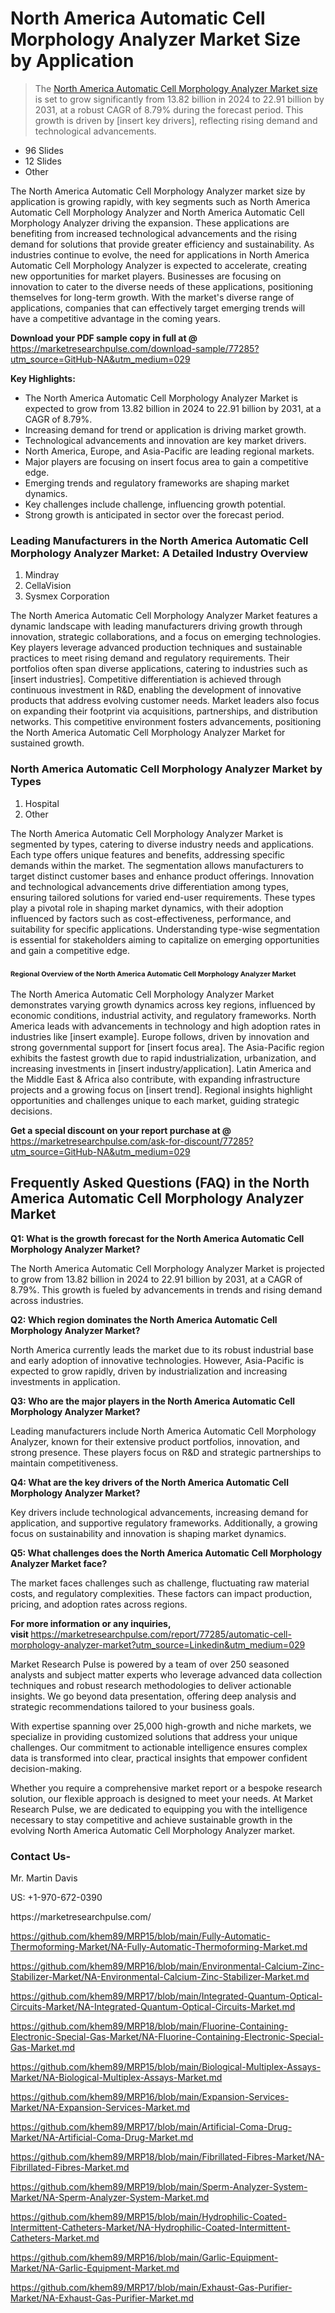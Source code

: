 <h1>North America Automatic Cell Morphology Analyzer Market&nbsp;Size by Application</h1><blockquote><p>The <a href="https://marketresearchpulse.com/download-sample/77285?utm_source=GitHub-NA&amp;utm_medium=029">North America Automatic Cell Morphology Analyzer Market size</a> is set to grow significantly from 13.82 billion in 2024 to 22.91 billion by 2031, at a robust CAGR of 8.79% during the forecast period. This growth is driven by [insert key drivers], reflecting rising demand and technological advancements.</p></blockquote><ul><li>96 Slides<li> 12 Slides<li> Other</li></ul><p>The North America Automatic Cell Morphology Analyzer market size by application is growing rapidly, with key segments such as North America Automatic Cell Morphology Analyzer and North America Automatic Cell Morphology Analyzer driving the expansion. These applications are benefiting from increased technological advancements and the rising demand for solutions that provide greater efficiency and sustainability. As industries continue to evolve, the need for applications in North America Automatic Cell Morphology Analyzer is expected to accelerate, creating new opportunities for market players. Businesses are focusing on innovation to cater to the diverse needs of these applications, positioning themselves for long-term growth. With the market's diverse range of applications, companies that can effectively target emerging trends will have a competitive advantage in the coming years.</p><p><strong>Download your PDF sample copy in full at @ </strong><a href="https://marketresearchpulse.com/download-sample/77285?utm_source=GitHub-NA&amp;utm_medium=029">https://marketresearchpulse.com/download-sample/77285?utm_source=GitHub-NA&amp;utm_medium=029</a></p><p><strong>Key Highlights: </strong></p><ul><li>The North America Automatic Cell Morphology Analyzer Market is expected to grow from 13.82 billion in 2024 to 22.91 billion by 2031, at a CAGR of 8.79%.</li><li>Increasing demand for trend or application is driving market growth.</li><li>Technological advancements and innovation are key market drivers.</li><li>North America, Europe, and Asia-Pacific are leading regional markets.</li><li>Major players are focusing on insert focus area to gain a competitive edge.</li><li>Emerging trends and regulatory frameworks are shaping market dynamics.</li><li>Key challenges include challenge, influencing growth potential.</li><li>Strong growth is anticipated in sector over the forecast period.</li></ul><h3>Leading Manufacturers in the North America Automatic Cell Morphology Analyzer Market: A Detailed Industry Overview</h3><ol><li>Mindray</li><li>CellaVision</li><li>Sysmex Corporation</li></ol><div class="flex max-w-full flex-col flex-grow"><div class="min-h-8 text-message flex w-full flex-col items-end gap-2 whitespace-normal break-words [.text-message+&amp;]:mt-5" dir="auto" data-message-author-role="assistant" data-message-id="fd8432e4-4910-450d-b182-61b7bfb0a01f" data-message-model-slug="gpt-4o"><div class="flex w-full flex-col gap-1 empty:hidden first:pt-[3px]"><div class="markdown prose w-full break-words dark:prose-invert light"><p>The North America Automatic Cell Morphology Analyzer Market features a dynamic landscape with leading manufacturers driving growth through innovation, strategic collaborations, and a focus on emerging technologies. Key players leverage advanced production techniques and sustainable practices to meet rising demand and regulatory requirements. Their portfolios often span diverse applications, catering to industries such as [insert industries]. Competitive differentiation is achieved through continuous investment in R&amp;D, enabling the development of innovative products that address evolving customer needs. Market leaders also focus on expanding their footprint via acquisitions, partnerships, and distribution networks. This competitive environment fosters advancements, positioning the North America Automatic Cell Morphology Analyzer Market for sustained growth.</p></div></div></div></div><h3>North America Automatic Cell Morphology Analyzer Market by Types</h3><ol><li>Hospital<li> Other</li></ol><div class="flex max-w-full flex-col flex-grow"><div class="min-h-8 text-message flex w-full flex-col items-end gap-2 whitespace-normal break-words [.text-message+&amp;]:mt-5" dir="auto" data-message-author-role="assistant" data-message-id="084470be-0bb7-4664-bddf-5156b4f41249" data-message-model-slug="gpt-4o-mini"><div class="flex w-full flex-col gap-1 empty:hidden first:pt-[3px]"><div class="markdown prose w-full break-words dark:prose-invert light"><p>The North America Automatic Cell Morphology Analyzer Market is segmented by types, catering to diverse industry needs and applications. Each type offers unique features and benefits, addressing specific demands within the market. The segmentation allows manufacturers to target distinct customer bases and enhance product offerings. Innovation and technological advancements drive differentiation among types, ensuring tailored solutions for varied end-user requirements. These types play a pivotal role in shaping market dynamics, with their adoption influenced by factors such as cost-effectiveness, performance, and suitability for specific applications. Understanding type-wise segmentation is essential for stakeholders aiming to capitalize on emerging opportunities and gain a competitive edge.</p></div></div></div></div><h3><span style="font-size: 11px;">Regional Overview of the North America Automatic Cell Morphology Analyzer Market</span></h3><div class="flex max-w-full flex-col flex-grow"><div class="min-h-8 text-message flex w-full flex-col items-end gap-2 whitespace-normal break-words [.text-message+&amp;]:mt-5" dir="auto" data-message-author-role="assistant" data-message-id="e9038762-ce64-4e30-91c9-9bd413514231" data-message-model-slug="gpt-4o-mini"><div class="flex w-full flex-col gap-1 empty:hidden first:pt-[3px]"><div class="markdown prose w-full break-words dark:prose-invert light"><p>The North America Automatic Cell Morphology Analyzer Market demonstrates varying growth dynamics across key regions, influenced by economic conditions, industrial activity, and regulatory frameworks. North America leads with advancements in technology and high adoption rates in industries like [insert example]. Europe follows, driven by innovation and strong governmental support for [insert focus area]. The Asia-Pacific region exhibits the fastest growth due to rapid industrialization, urbanization, and increasing investments in [insert industry/application]. Latin America and the Middle East &amp; Africa also contribute, with expanding infrastructure projects and a growing focus on [insert trend]. Regional insights highlight opportunities and challenges unique to each market, guiding strategic decisions.</p></div></div></div></div><p><strong>Get a special discount on your report purchase at @ </strong><a href="https://marketresearchpulse.com/ask-for-discount/77285?utm_source=GitHub-NA&amp;utm_medium=029">https://marketresearchpulse.com/ask-for-discount/77285?utm_source=GitHub-NA&amp;utm_medium=029</a></p><h2>Frequently Asked Questions (FAQ) in the North America Automatic Cell Morphology Analyzer Market</h2><p><strong>Q1: What is the growth forecast for the North America Automatic Cell Morphology Analyzer Market?</strong></p><p>The North America Automatic Cell Morphology Analyzer Market is projected to grow from 13.82 billion in 2024 to 22.91 billion by 2031, at a CAGR of 8.79%. This growth is fueled by advancements in trends and rising demand across industries.</p><p><strong>Q2: Which region dominates the North America Automatic Cell Morphology Analyzer Market?</strong></p><p>North America currently leads the market due to its robust industrial base and early adoption of innovative technologies. However, Asia-Pacific is expected to grow rapidly, driven by industrialization and increasing investments in application.</p><p><strong>Q3: Who are the major players in the North America Automatic Cell Morphology Analyzer Market?</strong></p><p>Leading manufacturers include North America Automatic Cell Morphology Analyzer, known for their extensive product portfolios, innovation, and strong presence. These players focus on R&amp;D and strategic partnerships to maintain competitiveness.</p><p><strong>Q4: What are the key drivers of the North America Automatic Cell Morphology Analyzer Market?</strong></p><p>Key drivers include technological advancements, increasing demand for application, and supportive regulatory frameworks. Additionally, a growing focus on sustainability and innovation is shaping market dynamics.</p><p><strong>Q5: What challenges does the North America Automatic Cell Morphology Analyzer Market face?</strong></p><p>The market faces challenges such as challenge, fluctuating raw material costs, and regulatory complexities. These factors can impact production, pricing, and adoption rates across regions.</p><p><strong>For more information or any inquiries, visit&nbsp;</strong><a href="https://marketresearchpulse.com/report/77285/automatic-cell-morphology-analyzer-market?utm_source=Linkedin&utm_medium=029">https://marketresearchpulse.com/report/77285/automatic-cell-morphology-analyzer-market?utm_source=Linkedin&utm_medium=029</a></p><p>Market Research Pulse is powered by a team of over 250 seasoned analysts and subject matter experts who leverage advanced data collection techniques and robust research methodologies to deliver actionable insights. We go beyond data presentation, offering deep analysis and strategic recommendations tailored to your business goals.</p><p>With expertise spanning over 25,000 high-growth and niche markets, we specialize in providing customized solutions that address your unique challenges. Our commitment to actionable intelligence ensures complex data is transformed into clear, practical insights that empower confident decision-making.</p><p>Whether you require a comprehensive market report or a bespoke research solution, our flexible approach is designed to meet your needs. At Market Research Pulse, we are dedicated to equipping you with the intelligence necessary to stay competitive and achieve sustainable growth in the evolving North America Automatic Cell Morphology Analyzer market.</p><h3><strong>Contact Us-</strong></h3><p>Mr. Martin Davis</p><p>US: +1-970-672-0390</p><p>https://marketresearchpulse.com/</p><p><a href="https://github.com/khem89/MRP15/blob/main/Fully-Automatic-Thermoforming-Market/NA-Fully-Automatic-Thermoforming-Market.md">https://github.com/khem89/MRP15/blob/main/Fully-Automatic-Thermoforming-Market/NA-Fully-Automatic-Thermoforming-Market.md</a></p><p><a href="https://github.com/khem89/MRP16/blob/main/Environmental-Calcium-Zinc-Stabilizer-Market/NA-Environmental-Calcium-Zinc-Stabilizer-Market.md">https://github.com/khem89/MRP16/blob/main/Environmental-Calcium-Zinc-Stabilizer-Market/NA-Environmental-Calcium-Zinc-Stabilizer-Market.md</a></p><p><a href="https://github.com/khem89/MRP17/blob/main/Integrated-Quantum-Optical-Circuits-Market/NA-Integrated-Quantum-Optical-Circuits-Market.md">https://github.com/khem89/MRP17/blob/main/Integrated-Quantum-Optical-Circuits-Market/NA-Integrated-Quantum-Optical-Circuits-Market.md</a></p><p><a href="https://github.com/khem89/MRP18/blob/main/Fluorine-Containing-Electronic-Special-Gas-Market/NA-Fluorine-Containing-Electronic-Special-Gas-Market.md">https://github.com/khem89/MRP18/blob/main/Fluorine-Containing-Electronic-Special-Gas-Market/NA-Fluorine-Containing-Electronic-Special-Gas-Market.md</a></p><p><a href="https://github.com/khem89/MRP15/blob/main/Biological-Multiplex-Assays-Market/NA-Biological-Multiplex-Assays-Market.md">https://github.com/khem89/MRP15/blob/main/Biological-Multiplex-Assays-Market/NA-Biological-Multiplex-Assays-Market.md</a></p><p><a href="https://github.com/khem89/MRP16/blob/main/Expansion-Services-Market/NA-Expansion-Services-Market.md">https://github.com/khem89/MRP16/blob/main/Expansion-Services-Market/NA-Expansion-Services-Market.md</a></p><p><a href="https://github.com/khem89/MRP17/blob/main/Artificial-Coma-Drug-Market/NA-Artificial-Coma-Drug-Market.md">https://github.com/khem89/MRP17/blob/main/Artificial-Coma-Drug-Market/NA-Artificial-Coma-Drug-Market.md</a></p><p><a href="https://github.com/khem89/MRP18/blob/main/Fibrillated-Fibres-Market/NA-Fibrillated-Fibres-Market.md">https://github.com/khem89/MRP18/blob/main/Fibrillated-Fibres-Market/NA-Fibrillated-Fibres-Market.md</a></p><p><a href="https://github.com/khem89/MRP19/blob/main/Sperm-Analyzer-System-Market/NA-Sperm-Analyzer-System-Market.md">https://github.com/khem89/MRP19/blob/main/Sperm-Analyzer-System-Market/NA-Sperm-Analyzer-System-Market.md</a></p><p><a href="https://github.com/khem89/MRP15/blob/main/Hydrophilic-Coated-Intermittent-Catheters-Market/NA-Hydrophilic-Coated-Intermittent-Catheters-Market.md">https://github.com/khem89/MRP15/blob/main/Hydrophilic-Coated-Intermittent-Catheters-Market/NA-Hydrophilic-Coated-Intermittent-Catheters-Market.md</a></p><p><a href="https://github.com/khem89/MRP16/blob/main/Garlic-Equipment-Market/NA-Garlic-Equipment-Market.md">https://github.com/khem89/MRP16/blob/main/Garlic-Equipment-Market/NA-Garlic-Equipment-Market.md</a></p><p><a href="https://github.com/khem89/MRP17/blob/main/Exhaust-Gas-Purifier-Market/NA-Exhaust-Gas-Purifier-Market.md">https://github.com/khem89/MRP17/blob/main/Exhaust-Gas-Purifier-Market/NA-Exhaust-Gas-Purifier-Market.md</a></p>
